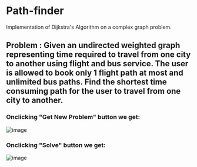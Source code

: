# Path-finder
Implementation of Dijkstra's Algorithm on a complex graph problem.

## Problem : Given an undirected weighted graph representing time required to travel from one city to another using flight and bus service. The user is allowed to book only 1 flight path at most and unlimited bus paths. Find the shortest time consuming path for the user to travel from one city to another.

### Onclicking "Get New Problem" button we get:

![image](https://user-images.githubusercontent.com/66907545/176753496-d044006d-e6fe-471c-87ce-32b79dcbc8a8.png)

### Onclicking "Solve" button we get:

![image](https://user-images.githubusercontent.com/66907545/176753724-1544d429-1aa3-4e41-82ec-2bf5591af723.png)
